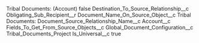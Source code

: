 <?xml version="1.0" encoding="UTF-8"?>
<CustomMetadata xmlns="http://soap.sforce.com/2006/04/metadata" xmlns:xsi="http://www.w3.org/2001/XMLSchema-instance" xmlns:xsd="http://www.w3.org/2001/XMLSchema">
    <label>Tribal Documents: (Account)</label>
    <protected>false</protected>
    <values>
        <field>Destination_To_Source_Relationship__c</field>
        <value xsi:type="xsd:string">Obligating_Sub_Recipient__r</value>
    </values>
    <values>
        <field>Document_Name_On_Source_Object__c</field>
        <value xsi:type="xsd:string">Tribal Documents:</value>
    </values>
    <values>
        <field>Document_Source_Relationship_Name__c</field>
        <value xsi:type="xsd:string">Account__c</value>
    </values>
    <values>
        <field>Fields_To_Get_From_Source_Objects__c</field>
        <value xsi:nil="true"/>
    </values>
    <values>
        <field>Global_Document_Configuration__c</field>
        <value xsi:type="xsd:string">Tribal_Documents_Project</value>
    </values>
    <values>
        <field>Is_Universal__c</field>
        <value xsi:type="xsd:boolean">true</value>
    </values>
</CustomMetadata>
